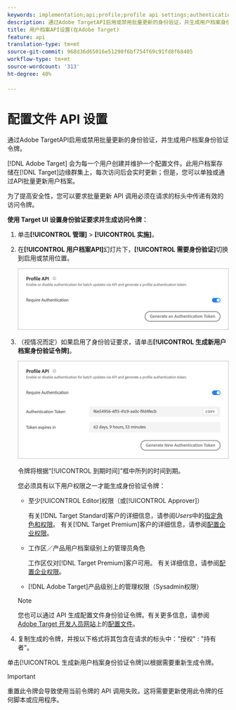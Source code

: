 ```yaml
---
keywords: implementation;api;profile;profile api settings;authentication token
description: 通过Adobe TargetAPI启用或禁用批量更新的身份验证，并生成用户档案身份验证令牌。
title: 用户档案API设置(在Adobe Target)
feature: api
translation-type: tm+mt
source-git-commit: 968d36d65016e51290f6bf754f69c91fd8f68405
workflow-type: tm+mt
source-wordcount: '313'
ht-degree: 40%

---
```



# 配置文件 API 设置

通过Adobe TargetAPI启用或禁用批量更新的身份验证，并生成用户档案身份验证令牌。

[!DNL Adobe Target] 会为每一个用户创建并维护一个配置文件。此用户档案存储在[!DNL Target]边缘群集上，每次访问后会实时更新；但是，您可以单独或通过API批量更新用户档案。

为了提高安全性，您可以要求批量更新 API 调用必须在请求的标头中传递有效的访问令牌。

**使用 Target UI 设置身份验证要求并生成访问令牌：**

1. 单击&#x200B;**[!UICONTROL 管理]** > **[!UICONTROL 实施]**。
1. 在&#x200B;**[!UICONTROL 用户档案API]**&#x200B;幻灯片下，**[!UICONTROL 需要身份验证]**&#x200B;切换到启用或禁用位置。

   ![](assets/profile_api_settings.png)

1. （视情况而定）如果启用了身份验证要求，请单击&#x200B;**[!UICONTROL 生成新用户档案身份验证令牌]**。

   ![](assets/profile_api_settings_2.png)

   令牌将根据“[!UICONTROL 到期时间]”框中所列的时间到期。

   您必须具有以下用户权限之一才能生成身份验证令牌：

   * 至少[!UICONTROL Editor]权限（或[!UICONTROL Approver]）

      有关[!DNL Target Standard]客户的详细信息，请参阅&#x200B;*Users*&#x200B;中的[指定角色和权限](/help/administrating-target/c-user-management/c-user-management/user-management.md#roles-permissions)。 有关[!DNL Target Premium]客户的详细信息，请参阅[配置企业权限](/help/administrating-target/c-user-management/property-channel/properties-overview.md)。

   * 工作区／产品用户档案级别上的管理员角色

      工作区仅对[!DNL Target Premium]客户可用。 有关详细信息，请参阅[配置企业权限](/help/administrating-target/c-user-management/property-channel/properties-overview.md)。

   * [!DNL Adobe Target]产品级别上的管理权限（Sysadmin权限）
   >[!NOTE]
   >
   >您也可以通过 API 生成配置文件身份验证令牌。有关更多信息，请参阅 [Adobe Target 开发人员网站](https://developers.adobetarget.com/)上的[配置文件](https://developers.adobetarget.com/api/#profiles)。

1. 复制生成的令牌，并按以下格式将其包含在请求的标头中：&quot;授权&quot; : &quot;持有者&quot;。

单击[!UICONTROL 生成新用户档案身份验证令牌]以根据需要重新生成令牌。

>[!IMPORTANT]
>
>重置此令牌会导致使用当前令牌的 API 调用失败。这将需要更新使用此令牌的任何脚本或应用程序。
